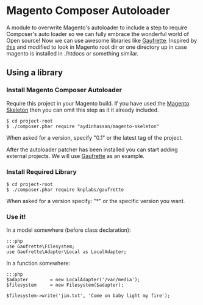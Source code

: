 # Magento Composer Autoloader #

A module to overwrite Magento's autoloader to include a step to require Composer's auto loader so we can fully embrace the wonderful world of Open source! Now we can use awesome libraries like [Gaufrette](https://github.com/KnpLabs/Gaufrette). Inspired by [this](https://github.com/ajbonner/magento-composer-autoload) and modified to look in Magento root dir or one directory up in case magento is installed in ./htdocs or something similar.

## Using a library

### Install Magento Composer Autoloader

Require this project in your Magento build. If you have used the [Magento Skeleton](https://bitbucket.org/jhhello/jh_magento_skeleton/src) then you can omit this step as it it already included.

```
$ cd project-root
$ ./composer.phar require "aydinhassan/magento-skeleton" 
```

When asked for a version, specify "0.1" or the latest tag of the project.

After the autoloader patcher has been installed you can start adding external projects. We will use [Gaufrette](v) as an example. 


### Install Required Library

```
$ cd project-root
$ ./composer.phar require knplabs/gaufrette
```

When asked for a version specify: "*" or the specific version you want.

### Use it!

In a model somewhere (before class declaration):

```
:::php
use Gaufrette\Filesystem;
use Gaufrette\Adapter\Local as LocalAdapter;
```

In a function somewhere:

```
:::php
$adapter 		= new LocalAdapter('/var/media');
$filesystem 	= new Filesystem($adapter);

$filesystem->write('jim.txt', 'Come on baby light my fire');
```